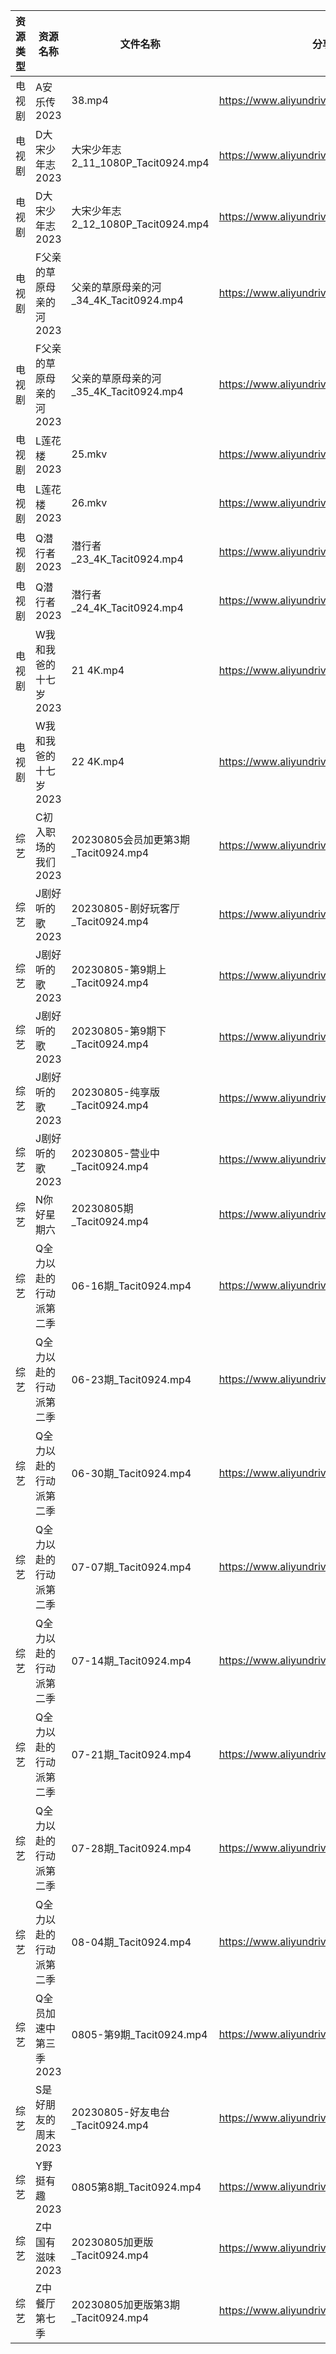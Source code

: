 | 资源类型 | 资源名称           | 文件名称                          | 分享链接                                      | 更新时间       |
| ---- | -------------- | ----------------------------- | ----------------------------------------- | ---------- |
| 电视剧  | A安乐传2023       | 38.mp4                        | https://www.aliyundrive.com/s/wP3fMjB1xH3 | 2023-08-06 |
| 电视剧  | D大宋少年志2023     | 大宋少年志2_11_1080P_Tacit0924.mp4 | https://www.aliyundrive.com/s/Be2ceEjJu56 | 2023-08-06 |
| 电视剧  | D大宋少年志2023     | 大宋少年志2_12_1080P_Tacit0924.mp4 | https://www.aliyundrive.com/s/Be2ceEjJu56 | 2023-08-06 |
| 电视剧  | F父亲的草原母亲的河2023 | 父亲的草原母亲的河_34_4K_Tacit0924.mp4 | https://www.aliyundrive.com/s/YqgsgnJkpDn | 2023-08-06 |
| 电视剧  | F父亲的草原母亲的河2023 | 父亲的草原母亲的河_35_4K_Tacit0924.mp4 | https://www.aliyundrive.com/s/YqgsgnJkpDn | 2023-08-06 |
| 电视剧  | L莲花楼2023       | 25.mkv                        | https://www.aliyundrive.com/s/Zwa3Wbizqpv | 2023-08-06 |
| 电视剧  | L莲花楼2023       | 26.mkv                        | https://www.aliyundrive.com/s/Zwa3Wbizqpv | 2023-08-06 |
| 电视剧  | Q潜行者2023       | 潜行者_23_4K_Tacit0924.mp4       | https://www.aliyundrive.com/s/siGjovJUqpD | 2023-08-06 |
| 电视剧  | Q潜行者2023       | 潜行者_24_4K_Tacit0924.mp4       | https://www.aliyundrive.com/s/siGjovJUqpD | 2023-08-06 |
| 电视剧  | W我和我爸的十七岁2023  | 21 4K.mp4                     | https://www.aliyundrive.com/s/PRQWQ3wbGv3 | 2023-08-06 |
| 电视剧  | W我和我爸的十七岁2023  | 22 4K.mp4                     | https://www.aliyundrive.com/s/PRQWQ3wbGv3 | 2023-08-06 |
| 综艺   | C初入职场的我们2023   | 20230805会员加更第3期_Tacit0924.mp4 | https://www.aliyundrive.com/s/pqc7pqfCNxC | 2023-08-06 |
| 综艺   | J剧好听的歌2023     | 20230805-剧好玩客厅_Tacit0924.mp4  | https://www.aliyundrive.com/s/ycqKrd2BVHK | 2023-08-06 |
| 综艺   | J剧好听的歌2023     | 20230805-第9期上_Tacit0924.mp4   | https://www.aliyundrive.com/s/ycqKrd2BVHK | 2023-08-06 |
| 综艺   | J剧好听的歌2023     | 20230805-第9期下_Tacit0924.mp4   | https://www.aliyundrive.com/s/ycqKrd2BVHK | 2023-08-06 |
| 综艺   | J剧好听的歌2023     | 20230805-纯享版_Tacit0924.mp4    | https://www.aliyundrive.com/s/ycqKrd2BVHK | 2023-08-06 |
| 综艺   | J剧好听的歌2023     | 20230805-营业中_Tacit0924.mp4    | https://www.aliyundrive.com/s/ycqKrd2BVHK | 2023-08-06 |
| 综艺   | N你好星期六         | 20230805期_Tacit0924.mp4       | https://www.aliyundrive.com/s/QGPr3eRo3pE | 2023-08-06 |
| 综艺   | Q全力以赴的行动派第二季   | 06-16期_Tacit0924.mp4          | https://www.aliyundrive.com/s/q6maeeMLR8u | 2023-08-06 |
| 综艺   | Q全力以赴的行动派第二季   | 06-23期_Tacit0924.mp4          | https://www.aliyundrive.com/s/q6maeeMLR8u | 2023-08-06 |
| 综艺   | Q全力以赴的行动派第二季   | 06-30期_Tacit0924.mp4          | https://www.aliyundrive.com/s/q6maeeMLR8u | 2023-08-06 |
| 综艺   | Q全力以赴的行动派第二季   | 07-07期_Tacit0924.mp4          | https://www.aliyundrive.com/s/q6maeeMLR8u | 2023-08-06 |
| 综艺   | Q全力以赴的行动派第二季   | 07-14期_Tacit0924.mp4          | https://www.aliyundrive.com/s/q6maeeMLR8u | 2023-08-06 |
| 综艺   | Q全力以赴的行动派第二季   | 07-21期_Tacit0924.mp4          | https://www.aliyundrive.com/s/q6maeeMLR8u | 2023-08-06 |
| 综艺   | Q全力以赴的行动派第二季   | 07-28期_Tacit0924.mp4          | https://www.aliyundrive.com/s/q6maeeMLR8u | 2023-08-06 |
| 综艺   | Q全力以赴的行动派第二季   | 08-04期_Tacit0924.mp4          | https://www.aliyundrive.com/s/q6maeeMLR8u | 2023-08-06 |
| 综艺   | Q全员加速中第三季2023  | 0805-第9期_Tacit0924.mp4        | https://www.aliyundrive.com/s/FvT7oNH6GCT | 2023-08-06 |
| 综艺   | S是好朋友的周末2023   | 20230805-好友电台_Tacit0924.mp4   | https://www.aliyundrive.com/s/hypxLH7n14j | 2023-08-06 |
| 综艺   | Y野挺有趣2023      | 0805第8期_Tacit0924.mp4         | https://www.aliyundrive.com/s/gk5rkpQXjcL | 2023-08-06 |
| 综艺   | Z中国有滋味2023     | 20230805加更版_Tacit0924.mp4     | https://www.aliyundrive.com/s/EDni6GQcnsU | 2023-08-06 |
| 综艺   | Z中餐厅第七季        | 20230805加更版第3期_Tacit0924.mp4  | https://www.aliyundrive.com/s/25GFy8VFsb6 | 2023-08-06 |

